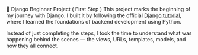 🐍 Django Beginner Project  ( First Step )
This project marks the beginning of my journey with Django.
I built it by following the official [Django tutorial](https://docs.djangoproject.com/en/5.2/intro/tutorial01/), where I learned the foundations of backend development using Python.

Instead of just completing the steps, I took the time to understand what was happening behind the scenes — the views, URLs, templates, models, and how they all connect.

